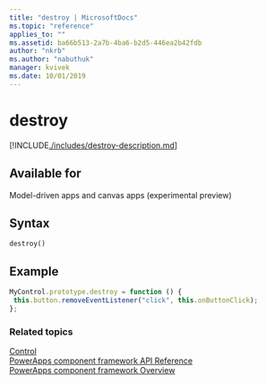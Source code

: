 ```yaml
---
title: "destroy | MicrosoftDocs"
ms.topic: "reference"
applies_to: ""
ms.assetid: ba66b513-2a7b-4ba6-b2d5-446ea2b42fdb
author: "nkrb"
ms.author: "nabuthuk"
manager: kvivek
ms.date: 10/01/2019
---
```

# destroy

[!INCLUDE[./includes/destroy-description.md](./includes/destroy-description.md)]

## Available for 

Model-driven apps and canvas apps (experimental preview)

## Syntax

`destroy()`

## Example

```javascript
MyControl.prototype.destroy = function () {
 this.button.removeEventListener("click", this.onButtonClick);
};
```

### Related topics

[Control](../control.md)<br/>
[PowerApps component framework API Reference](../../reference/index.md)<br/>
[PowerApps component framework Overview](../../overview.md)